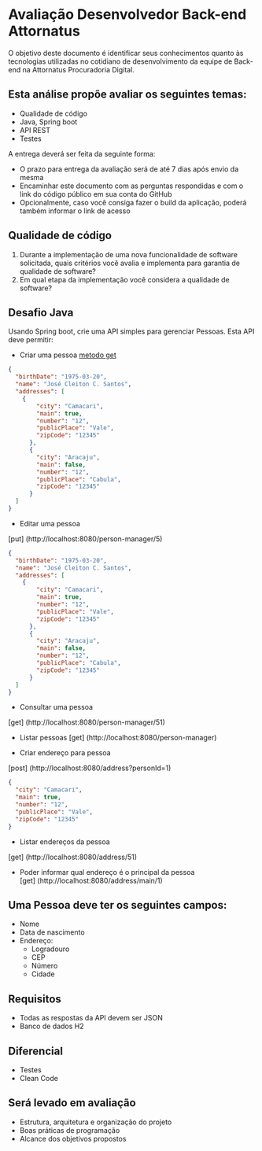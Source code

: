 # Avaliação Desenvolvedor Back-end Attornatus

O objetivo deste documento é identificar seus conhecimentos quanto às tecnologias utilizadas no cotidiano de desenvolvimento da equipe de Back-end na Attornatus Procuradoria Digital.

## Esta análise propõe avaliar os seguintes temas:

- Qualidade de código
- Java, Spring boot
- API REST
- Testes

A entrega deverá ser feita da seguinte forma:

- O prazo para entrega da avaliação será de até 7 dias após envio da mesma
- Encaminhar este documento com as perguntas respondidas e com o link do código público em sua conta do GitHub
- Opcionalmente, caso você consiga fazer o build da aplicação, poderá também informar o link de acesso

## Qualidade de código

1. Durante a implementação de uma nova funcionalidade de software solicitada, quais critérios você avalia e implementa para garantia de qualidade de software?
2. Em qual etapa da implementação você considera a qualidade de software?

## Desafio Java

Usando Spring boot, crie uma API simples para gerenciar Pessoas. Esta API deve permitir:  

- Criar uma pessoa
[metodo get](http://localhost:8080/person-manager/51)
```json
{
  "birthDate": "1975-03-20",
  "name": "José Cleiton C. Santos",
  "addresses": [
    {
        "city": "Camacari",
        "main": true,
        "number": "12",
        "publicPlace": "Vale",
        "zipCode": "12345"
      },
      {
        "city": "Aracaju",
        "main": false,
        "number": "12",
        "publicPlace": "Cabula",
        "zipCode": "12345"
      }
  ]
}
```

- Editar uma pessoa

[put] (http://localhost:8080/person-manager/5)
```json
{
  "birthDate": "1975-03-20",
  "name": "José Cleiton C. Santos",
  "addresses": [
    {
        "city": "Camacari",
        "main": true,
        "number": "12",
        "publicPlace": "Vale",
        "zipCode": "12345"
      },
      {
        "city": "Aracaju",
        "main": false,
        "number": "12",
        "publicPlace": "Cabula",
        "zipCode": "12345"
      }
  ]
}
```
- Consultar uma pessoa

[get] (http://localhost:8080/person-manager/51)


- Listar pessoas
[get] (http://localhost:8080/person-manager)


- Criar endereço para pessoa

[post] (http://localhost:8080/address?personId=1)
```json
{
  "city": "Camacari",
  "main": true,
  "number": "12",
  "publicPlace": "Vale",
  "zipCode": "12345"
}
```

- Listar endereços da pessoa

[get] (http://localhost:8080/address/51)

- Poder informar qual endereço é o principal da pessoa  
[get] (http://localhost:8080/address/main/1)
## Uma Pessoa deve ter os seguintes campos:  

- Nome
- Data de nascimento
- Endereço:
  - Logradouro
  - CEP
  - Número
  - Cidade

## Requisitos  

- Todas as respostas da API devem ser JSON  
- Banco de dados H2

## Diferencial

- Testes
- Clean Code

## Será levado em avaliação 

- Estrutura, arquitetura e organização do projeto  
- Boas práticas de programação  
- Alcance dos objetivos propostos
